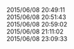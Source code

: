 
2015/06/08 20:49:11<br /> 2015/06/08 20:51:43<br /> 2015/06/08 20:59:02<br /> 2015/06/08 21:11:02<br /> 2015/06/08 23:09:33
